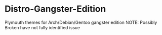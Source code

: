 # Distro-Gangster-Edition
Plymouth themes for Arch/Debian/Gentoo gangster edition
NOTE: Possibly Broken have not fully identified issue
